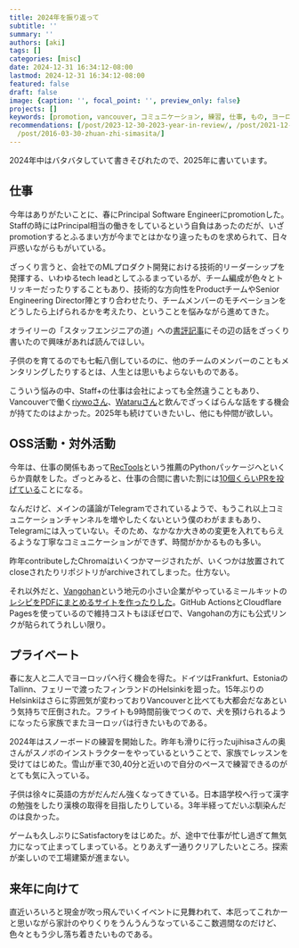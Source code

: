 ```yaml
---
title: 2024年を振り返って
subtitle: ''
summary: ''
authors: [aki]
tags: []
categories: [misc]
date: 2024-12-31 16:34:12-08:00
lastmod: 2024-12-31 16:34:12-08:00
featured: false
draft: false
image: {caption: '', focal_point: '', preview_only: false}
projects: []
keywords: [promotion, vancouver, コミュニケーション, 練習, 仕事, もの, ヨーロッパ, 技術的, 昨年, こと]
recommendations: [/post/2023-12-30-2023-year-in-review/, /post/2021-12-18-8-months-after-relocating-vancouver/,
  /post/2016-03-30-zhuan-zhi-simasita/]
---
```


2024年中はバタバタしていて書きそびれたので、2025年に書いています。

## 仕事

今年はありがたいことに、春にPrincipal Software Engineerにpromotionした。Staffの時にはPrincipal相当の働きをしているという自負はあったのだが、いざpromotionするとふるまい方が今までとはかなり違ったものを求められて、日々戸惑いながらもがいている。

ざっくり言うと、会社でのMLプロダクト開発における技術的リーダーシップを発揮する、いわゆるtech leadとしてふるまっているが、チーム編成が色々とトリッキーだったりすることもあり、技術的な方向性をProductチームやSenior Engineering Director陣とすり合わせたり、チームメンバーのモチベーションをどうしたら上げられるかを考えたり、ということを悩みながら進めてきた。

オライリーの「スタッフエンジニアの道」への[書評記事](https://sizu.me/chezou/posts/9fu2a37cn161)にその辺の話をざっくり書いたので興味があれば読んでほしい。

子供のを育てるのでも七転八倒しているのに、他のチームのメンバーのこともメンタリングしたりするとは、人生とは思いもよらないものである。

こういう悩みの中、Staff+の仕事は会社によっても全然違うこともあり、Vancouverで働く[riywoさん](https://about.me/riywo)、[Wataruさん](https://wataruoguchi.com/)と飲んでざっくばらんな話をする機会が持てたのはよかった。2025年も続けていきたいし、他にも仲間が欲しい。

## OSS活動・対外活動

今年は、仕事の関係もあって[RecTools](https://github.com/MobileTeleSystems/RecTools)という推薦のPythonパッケージへといくらか貢献をした。ざっとみると、仕事の合間に書いた割には[10個くらいPRを投げている](https://github.com/MobileTeleSystems/RecTools/pulls?q=is%3Apr+author%3Achezou+)ことになる。

なんだけど、メインの議論がTelegramでされているようで、もうこれ以上コミュニケーションチャンネルを増やしたくないという僕のわがままもあり、Telegramには入っていない。そのため、なかなか大きめの変更を入れてもらえるような丁寧なコミュニケーションができず、時間がかかるものも多い。

昨年contributeしたChromaはいくつかマージされたが、いくつかは放置されてcloseされたりリポジトリがarchiveされてしまった。仕方ない。

それ以外だと、[Vangohan](https://chezo.uno/blog/2024-01-26_scrape-notion-to-pdf/)という地元の小さい企業がやっているミールキットの[レシピをPDFにまとめるサイトを作ったりした](https://chezo.uno/blog/2024-01-26_scrape-notion-to-pdf/)。GitHub ActionsとCloudflare Pagesを使っているので維持コストもほぼゼロで、Vangohanの方にも公式リンクが貼られてうれしい限り。

## プライベート

春に友人と二人でヨーロッパへ行く機会を得た。ドイツはFrankfurt、EstoniaのTallinn、フェリーで渡ったフィンランドのHelsinkiを廻った。15年ぶりのHelsinkiはさらに雰囲気が変わっておりVancouverと比べても大都会だなあという気持ちで圧倒された。フライトも9時間前後でつくので、犬を預けられるようになったら家族でまたヨーロッパは行きたいものである。

2024年はスノーボードの練習を開始した。昨年も滑りに行ったujihisaさんの奥さんがスノボのインストラクターをやっているということで、家族でレッスンを受けてはじめた。雪山が車で30,40分と近いので自分のペースで練習できるのがとても気に入っている。

子供は徐々に英語の方がだんだん強くなってきている。日本語学校へ行って漢字の勉強をしたり漢検の取得を目指したりしている。3年半経ってだいぶ馴染んだのは良かった。

ゲームも久しぶりにSatisfactoryをはじめた。が、途中で仕事が忙し過ぎて無気力になって止まってしまっている。とりあえず一通りクリアしたいところ。探索が楽しいので工場建築が進まない。

## 来年に向けて

直近いろいろと現金が吹っ飛んでいくイベントに見舞われて、本厄ってこれかーと思いながら家計のやりくりをうんうんうなっているここ数週間なのだけど、色々ともう少し落ち着きたいものである。
